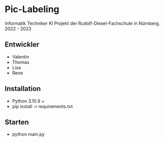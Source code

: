 # Pic-Labeling
Informatik Techniker KI Projekt der Rudolf-Diesel-Fachschule in Nürnberg. 2022 - 2023

## Entwickler
- Valentin
- Thomas
- Lisa
- Rene

## Installation
- Python 3.10.9 +
- pip install -r requirements.txt

## Starten
- python main.py
